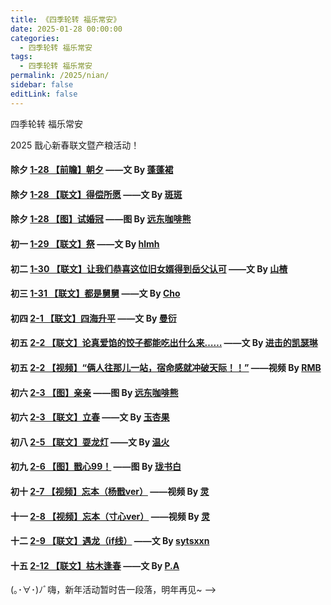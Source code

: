 ```yaml
---
title: 《四季轮转 福乐常安》
date: 2025-01-28 00:00:00
categories: 
  - 四季轮转 福乐常安
tags: 
  - 四季轮转 福乐常安
permalink: /2025/nian/
sidebar: false
editLink: false
---
```


四季轮转 福乐常安

2025 戬心新春联文暨产粮活动！

#### 除夕 <a href="/pages/b3f898/">1-28 【前瞻】朝夕</a> ——文 By [蓬蓬裙](/categories/?category=蓬蓬裙)

#### 除夕 <a href="/pages/4b891a/">1-28 【联文】得偿所愿</a> ——文 By [斑斑](/categories/?category=斑斑)

#### 除夕 <a href="/pages/aa6a6f/">1-28 【图】试婚冠</a> ——图 By [远东咖啡熊](https://fecbear.lofter.com/)

#### 初一 <a href="/pages/61b4c2/">1-29 【联文】祭</a> ——文 By [hlmh](https://hlmh1.lofter.com/)

#### 初二 <a href="/pages/a61c69/">1-30 【联文】让我们恭喜这位旧女婿得到岳父认可</a> ——文 By [山楂](/categories/?category=山楂)

#### 初三 <a href="/pages/5250d2/">1-31 【联文】都是舅舅</a> ——文 By [Cho](/categories/?category=Cho)

#### 初四 <a href="/pages/2e0083/">2-1 【联文】四海升平</a> ——文 By [曼衍](https://986535746908.lofter.com/)

#### 初五 <a href="/pages/c62e6a/">2-2 【联文】论真爱馅的饺子都能吃出什么来……</a> ——文 By [进击的凯瑟琳](https://yuzhousanhaoxuesheng.lofter.com/)

#### 初五 <a href="https://rmb7920081.lofter.com/post/4b53dc8a_2bdc71175">2-2 【视频】“俩人往那儿一站，宿命感就冲破天际！！”</a> ——视频 By [RMB](https://rmb7920081.lofter.com/)

#### 初六 <a href="/pages/5cec9f/">2-3 【图】亲亲</a> ——图 By [远东咖啡熊](https://fecbear.lofter.com/)

#### 初六 <a href="/pages/ba527e/">2-3 【联文】立春</a> ——文 By [玉杏果](https://xinjinjumin820814817816.lofter.com/)

#### 初八 <a href="/pages/28c92f/">2-5 【联文】耍龙灯</a> ——文 By [温火](https://tenderfire.lofter.com/)

#### 初九 <a href="/pages/72462f/">2-6 【图】戬心99！</a> ——图 By [珑书白](https://1951646387.lofter.com/)

#### 初十 <a href="https://ling414741.lofter.com/post/7681a5db_2bdd38d5f">2-7 【视频】忘本（杨戬ver）</a> ——视频 By [灵](https://ling414741.lofter.com/)

#### 十一 <a href="https://ling414741.lofter.com/post/7681a5db_2bdd61d81">2-8 【视频】忘本（寸心ver）</a> ——视频 By [灵](https://ling414741.lofter.com/)

#### 十二 <a href="/pages/95f192/">2-9 【联文】遇龙（if线）</a> ——文 By [sytsxxn](https://sytsxxn.lofter.com/)

#### 十五 <a href="/pages/7bb2b8/">2-12 【联文】枯木逢春</a> ——文 By [P.A](https://muhenan.lofter.com/)

(｡･∀･)ﾉﾞ嗨，新年活动暂时告一段落，明年再见~ -->

<!-- more -->